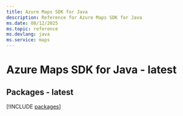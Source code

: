 ```yaml
---
title: Azure Maps SDK for Java
description: Reference for Azure Maps SDK for Java
ms.date: 08/12/2025
ms.topic: reference
ms.devlang: java
ms.service: maps
---
```

# Azure Maps SDK for Java - latest
## Packages - latest
[!INCLUDE [packages](maps-index.md)]